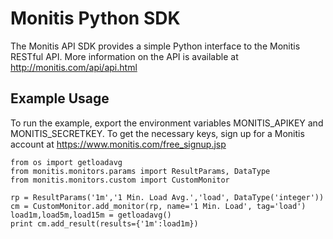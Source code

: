 Monitis Python SDK
=============================

The Monitis API SDK provides a simple Python interface to the Monitis 
RESTful API.  More information on the API is available at 
http://monitis.com/api/api.html

Example Usage
-----------------------------
To  run  the example,  export  the  environment variables  MONITIS_APIKEY  and
MONITIS_SECRETKEY. To get the necessary keys, sign up for a Monitis account at
https://www.monitis.com/free_signup.jsp

    from os import getloadavg
    from monitis.monitors.params import ResultParams, DataType
    from monitis.monitors.custom import CustomMonitor

    rp = ResultParams('1m','1 Min. Load Avg.','load', DataType('integer'))
    cm = CustomMonitor.add_monitor(rp, name='1 Min. Load', tag='load')
    load1m,load5m,load15m = getloadavg()
    print cm.add_result(results={'1m':load1m})
